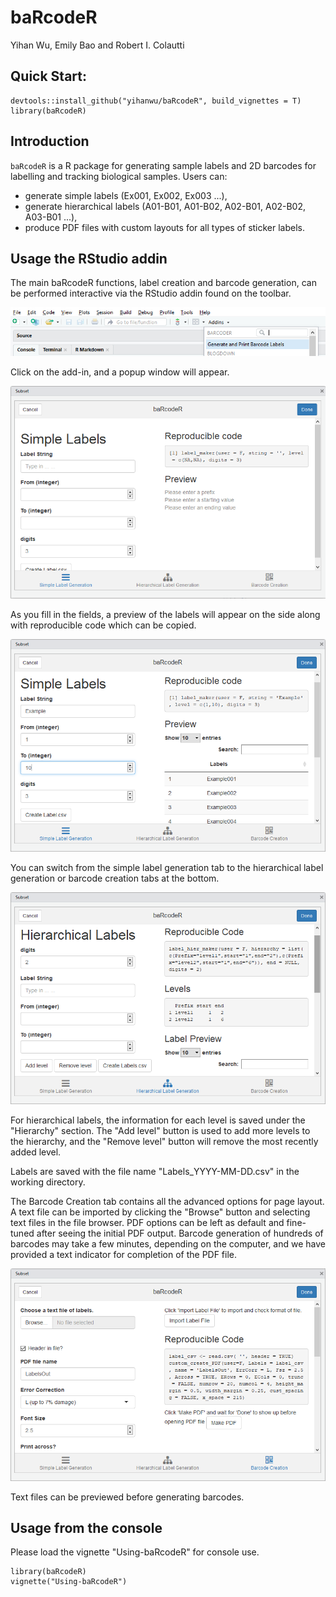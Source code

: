 # baRcodeR

Yihan Wu, Emily Bao and Robert I. Colautti

## Quick Start:

```
devtools::install_github("yihanwu/baRcodeR", build_vignettes = T)
library(baRcodeR)
```

## Introduction

`baRcodeR` is a R package for generating sample labels and 2D barcodes for labelling and tracking biological samples. Users can: 

* generate simple labels (Ex001, Ex002, Ex003 ...),
* generate hierarchical labels (A01-B01, A01-B02, A02-B01, A02-B02, A03-B01 ...),
* produce PDF files with custom layouts for all types of sticker labels.

## Usage the RStudio addin 

The main baRcodeR functions, label creation and barcode generation, can be performed interactive via the RStudio addin found on the toolbar. 

![Screenshot of add-in toolbar](man/figures/add-in-screenshot.png)

Click on the add-in, and a popup window will appear.

![Screenshot of the simple labels tab](man/figures/tab-1-screenshot.png)

As you fill in the fields, a preview of the labels will appear on the side along with reproducible code which can be copied. 

![Active simple labels tab](man/figures/tab-1-screenshot-2.png)

You can switch from the simple label generation tab to the hierarchical label generation or barcode creation tabs at the bottom.

![Screenshot of the hierarchical labels tab](man/figures/tab-2-screenshot.png)

For hierarchical labels, the information for each level is saved under the "Hierarchy" section. The "Add level" button is used to add more levels to the hierarchy, and the "Remove level" button will remove the most recently added level.

Labels are saved with the file name "Labels_YYYY-MM-DD.csv" in the working directory.

The Barcode Creation tab contains all the advanced options for page layout. A text file can be imported by clicking the "Browse" button and selecting text files in the file browser. PDF options can be left as default and fine-tuned after seeing the initial PDF output. Barcode generation of hundreds of barcodes may take a few minutes, depending on the computer, and we have provided a text indicator for completion of the PDF file.

![Screenshot of PDF creation tab](man/figures/tab-3-screenshot.png)

Text files can be previewed before generating barcodes.

## Usage from the console

Please load the vignette "Using-baRcodeR" for console use.

```
library(baRcodeR)
vignette("Using-baRcodeR")
```










